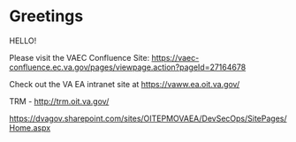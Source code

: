 # Greetings
HELLO!

Please visit the VAEC Confluence Site:  https://vaec-confluence.ec.va.gov/pages/viewpage.action?pageId=27164678

Check out the VA EA intranet site at https://vaww.ea.oit.va.gov/

TRM - http://trm.oit.va.gov/

https://dvagov.sharepoint.com/sites/OITEPMOVAEA/DevSecOps/SitePages/Home.aspx
